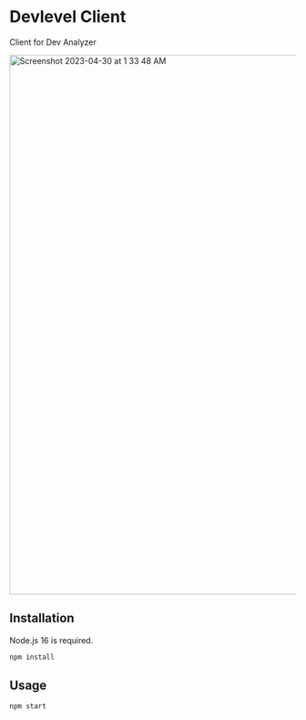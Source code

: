 # Devlevel Client

Client for Dev Analyzer

<img width="946" alt="Screenshot 2023-04-30 at 1 33 48 AM" src="https://user-images.githubusercontent.com/104475739/235313520-eebcf9f3-d095-4db4-975e-465d8f1b21ac.png">


## Installation

Node.js 16 is required.

```bash
npm install
```

## Usage

```bash
npm start
```
